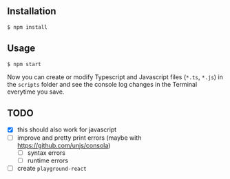 ## Installation

```
$ npm install
```

## Usage

```
$ npm start
```

Now you can create or modify Typescript and Javascript files (`*.ts`, `*.js`) in the `scripts` folder and see the console log changes in the Terminal everytime you save.

## TODO

- [x] this should also work for javascript
- [ ] improve and pretty print errors (maybe with https://github.com/unjs/consola)
  - [ ] syntax errors
  - [ ] runtime errors
- [ ] create `playground-react`
